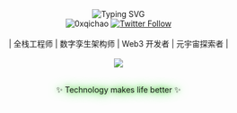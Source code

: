 <div align="center"> 
   <img src="https://readme-typing-svg.demolab.com?font=Fira+Code&pause=1000&color=20C20E&width=435&lines=Hello+World%2C+I'm+0xqichao();&center=true" alt="Typing SVG" />
</div>

<div align="center">
  <img src="https://komarev.com/ghpvc/?username=0xqichao&label=Profile%20Views&color=0e75b6&style=flat" alt="0xqichao" /> 
  <a href="https://twitter.com/yourhandle"><img src="https://img.shields.io/twitter/follow/yourhandle?style=social" alt="Twitter Follow"></a>
</div>

<br />

<div align="center">
| 全栈工程师 | 数字孪生架构师 | Web3 开发者 | 元宇宙探索者 |
</div>

<br />

<div align="center"> <img src="https://skillicons.dev/icons?i=java,go,vue,react,threejs,linux,solidity,unreal" /> </div>

<br />

<p align="center">
  <span style="text-shadow: 0 0 10px #20C20E, 0 0 20px #20C20E">✨ Technology makes life better ✨</span>
</p>
